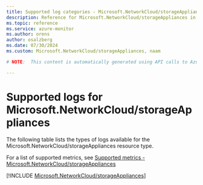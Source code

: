 ```yaml
---
title: Supported log categories - Microsoft.NetworkCloud/storageAppliances
description: Reference for Microsoft.NetworkCloud/storageAppliances in Azure Monitor Logs.
ms.topic: reference
ms.service: azure-monitor
ms.author: orens
author: osalzberg
ms.date: 07/30/2024
ms.custom: Microsoft.NetworkCloud/storageAppliances, naam

# NOTE:  This content is automatically generated using API calls to Azure. Any edits made on these files will be overwritten in the next run of the script. 

---
```





# Supported logs for Microsoft.NetworkCloud/storageAppliances  
The following table lists the types of logs available for the Microsoft.NetworkCloud/storageAppliances resource type.
  
  
  
For a list of supported metrics, see [Supported metrics - Microsoft.NetworkCloud/storageAppliances](../supported-metrics/microsoft-networkcloud-storageappliances-metrics.md)  
  

  
[!INCLUDE [Microsoft.NetworkCloud/storageAppliances](./includes/microsoft-networkcloud-storageappliances-logs-include.md)]  
  


